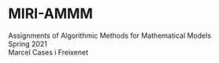 # MIRI-AMMM
Assignments of Algorithmic Methods for Mathematical Models  
Spring 2021  
Marcel Cases i Freixenet  
